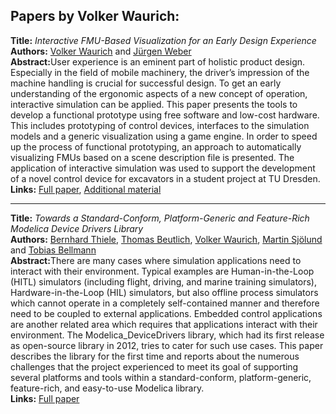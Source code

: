 <h2>Papers by Volker Waurich:</h2>
<p>
<b>Title:</b> <i> Interactive FMU-Based Visualization for an Early Design Experience </i> <br />
<b>Authors:</b> <a href="../authors/author_293.html">Volker Waurich</a> and <a href="../authors/author_294.html">Jürgen Weber</a><br />
<b>Abstract:</b>User experience is an eminent part of holistic product design.
Especially in the field of mobile machinery, the
driver’s impression of the machine handling is crucial for
successful design. To get an early understanding of the ergonomic
aspects of a new concept of operation, interactive
simulation can be applied. This paper presents the tools
to develop a functional prototype using free software and
low-cost hardware. This includes prototyping of control
devices, interfaces to the simulation models and a generic
visualization using a game engine. In order to speed up the
process of functional prototyping, an approach to automatically
visualizing FMUs based on a scene description file
is presented. The application of interactive simulation was
used to support the development of a novel control device
for excavators in a student project at TU Dresden.<br />
<b>Links:</b> <a href="../submissions/ecp17132879_WaurichWeber.pdf">Full paper</a>, <a href="../attachments/attachment_98.zip">Additional material</a></p>
<hr />
<p>
<b>Title:</b> <i> Towards a Standard-Conform, Platform-Generic and Feature-Rich Modelica Device Drivers Library </i> <br />
<b>Authors:</b> <a href="../authors/author_269.html">Bernhard Thiele</a>, <a href="../authors/author_29.html">Thomas Beutlich</a>, <a href="../authors/author_293.html">Volker Waurich</a>, <a href="../authors/author_252.html">Martin Sjölund</a> and <a href="../authors/author_23.html">Tobias Bellmann</a><br />
<b>Abstract:</b>There are many cases where simulation applications need to interact with their environment. Typical examples are Human-in-the-Loop (HITL) simulators (including flight, driving, and marine training simulators), Hardware-in-the-Loop (HIL) simulators, but also offline process simulators which cannot operate in a completely self-contained manner and therefore need to be coupled to external applications. Embedded control applications are another related area which requires that applications interact with their environment. The Modelica_DeviceDrivers library, which had its first release as open-source library in 2012, tries to cater for such use cases. This paper describes the library for the first time and reports about the numerous challenges that the project experienced to meet its goal of supporting several platforms and tools within a standard-conform, platform-generic, feature-rich, and easy-to-use Modelica library.<br />
<b>Links:</b> <a href="../submissions/ecp17132713_ThieleBeutlichWaurichSjolundBellmann.pdf">Full paper</a></p>